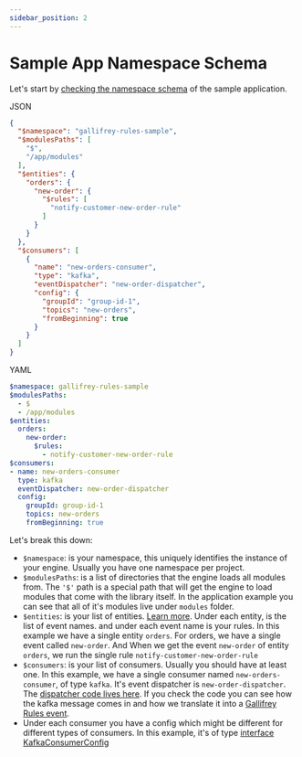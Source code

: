```yaml
---
sidebar_position: 2
---
```

# Sample App Namespace Schema

Let's start by [checking the namespace schema](https://github.com/ralphv/gallifrey-rules-sample/blob/main/src/index.ts#L9) of the sample application.

JSON
```json
{
  "$namespace": "gallifrey-rules-sample",
  "$modulesPaths": [
    "$",
    "/app/modules"
  ],
  "$entities": {
    "orders": {
      "new-order": {
        "$rules": [
          "notify-customer-new-order-rule"
        ]
      }
    }
  },
  "$consumers": [
    {
      "name": "new-orders-consumer",
      "type": "kafka",
      "eventDispatcher": "new-order-dispatcher",
      "config": {
        "groupId": "group-id-1",
        "topics": "new-orders",
        "fromBeginning": true
      }
    }
  ]
}
```
YAML
```yaml
$namespace: gallifrey-rules-sample
$modulesPaths:
  - $
  - /app/modules
$entities:
  orders:
    new-order:
      $rules:
        - notify-customer-new-order-rule
$consumers:
- name: new-orders-consumer
  type: kafka
  eventDispatcher: new-order-dispatcher
  config:
    groupId: group-id-1
    topics: new-orders
    fromBeginning: true
```

Let's break this down:

* `$namespace`: is your namespace, this uniquely identifies the instance of your engine. Usually you have one namespace per project.
* `$modulesPaths`: is a list of directories that the engine loads all modules from. The `'$'` path is a special path that will get the 
engine to load modules that come with the library itself. In the application example you can see that all of it's modules live under `modules` folder.
* `$entities`: is your list of entities. [Learn more](../glossary.md#entity-or-entity-name).
Under each entity, is the list of event names. and under each event name is your rules. 
In this example we have a single entity `orders`. For orders, we have a single event called `new-order`. And
When we get the event `new-order` of entity `orders`, we run the single rule `notify-customer-new-order-rule`
* `$consumers`: is your list of consumers. Usually you should have at least one. In this example, we
have a single consumer named `new-orders-consumer`, of type `kafka`. It's event dispatcher is `new-order-dispatcher`. 
The [dispatcher code lives here](https://github.com/ralphv/gallifrey-rules-sample/blob/main/src/modules/providers/NewOrdersDispatcher.ts#L16).
If you check the code you can see how the kafka message comes in and how we translate it into a [Gallifrey Rules event](https://github.com/ralphv/gallifrey-rules/blob/main/src/GallifreyEventType.ts#L4).
* Under each consumer you have a config which might be different for different types of consumers. In this example, it's of type [interface KafkaConsumerConfig](https://github.com/ralphv/gallifrey-rules/blob/main/src/KafkaConsumer.ts#L309)
